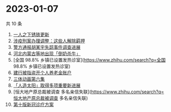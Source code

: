 # 2023-01-07

共 10 条

<!-- BEGIN ZHIHUSEARCH -->
<!-- 最后更新时间 Sat Jan 07 2023 20:10:51 GMT+0800 (China Standard Time) -->
1. [一人之下锈铁更新](https://www.zhihu.com/search?q=一人之下锈铁更新)
1. [涉疫刑案办理调整：这些人解除羁押](https://www.zhihu.com/search?q=涉疫刑案办理调整：这些人解除羁押)
1. [警方通报胡某宇失踪事件调查进展](https://www.zhihu.com/search?q=警方通报胡某宇失踪事件调查进展)
1. [河北内蒙古等地出现「倒奶杀牛」](https://www.zhihu.com/search?q=河北内蒙古等地出现「倒奶杀牛」)
1. [全国 98.8% 乡镇已设置发热诊室](https://www.zhihu.com/search?q=全国 98.8% 乡镇已设置发热诊室)
1. [建行被指盗开个人养老金账户](https://www.zhihu.com/search?q=建行被指盗开个人养老金账户)
1. [三体动画第六集](https://www.zhihu.com/search?q=三体动画第六集)
1. [「人造太阳」取得多项重要新进展](https://www.zhihu.com/search?q=「人造太阳」取得多项重要新进展)
1. [恒大地产原总裁被调查 多名亲信失联](https://www.zhihu.com/search?q=恒大地产原总裁被调查 多名亲信失联)
1. [第十版新冠诊疗方案](https://www.zhihu.com/search?q=第十版新冠诊疗方案)
<!-- END ZHIHUSEARCH -->
